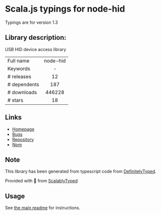 
# Scala.js typings for node-hid

Typings are for version 1.3

## Library description:
USB HID device access library

|                    |                 |
| ------------------ | :-------------: |
| Full name          | node-hid |
| Keywords           | - |
| # releases         | 12 |
| # dependents       | 187 |
| # downloads        | 446228 |
| # stars            | 18 |

## Links
- [Homepage](https://github.com/node-hid/node-hid#readme)
- [Bugs](https://github.com/node-hid/node-hid/issues)
- [Repository](https://github.com/node-hid/node-hid)
- [Npm](https://www.npmjs.com/package/node-hid)
    


## Note
This library has been generated from typescript code from [DefinitelyTyped](https://definitelytyped.org).

Provided with :purple_heart: from [ScalablyTyped](https://github.com/oyvindberg/ScalablyTyped)

## Usage
See [the main readme](../../readme.md) for instructions.


